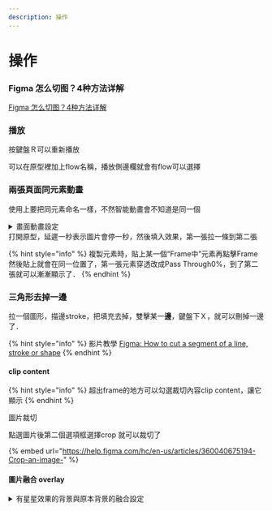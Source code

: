 ```yaml
---
description: 操作
---
```


# 操作

### Figma 怎么切图？4种方法详解

[Figma 怎么切图？4种方法详解](https://js.design/special/article/figma-how-to-cut.html)



### 播放

按鍵盤Ｒ可以重新播放

可以在原型裡加上flow名稱，播放側邊欄就會有flow可以選擇



### 兩張頁面同元素動畫

使用上要把同元素命名一樣，不然智能動畫會不知道是同一個

<details>

<summary>畫面動畫設定<br>打開原型，延遲一秒表示圖片會停一秒，然後填入效果，第一張拉一條到第二張</summary>

![](../../.gitbook/assets/prototype.png)

第一張元素甚至位置往下移一點，第二張位置中間，動畫就會有向上移動的感覺．\


</details>

{% hint style="info" %}
複製元素時，貼上某一個“Frame中”元素再點擊Frame然後貼上就會在同一位置了，第一張元素穿透改成Pass Through0%，到了第二張就可以漸漸顯示了．
{% endhint %}



### 三角形去掉一邊

拉一個圖形，描邊stroke，把填充去掉，雙擊某一**邊**，鍵盤下Ｘ，就可以刪掉一邊了．

{% hint style="info" %}
影片教學 [Figma: How to cut a segment of a line, stroke or shape](https://www.youtube.com/watch?v=Jxmg7q82Xac)
{% endhint %}



#### clip content

{% hint style="info" %}
超出frame的地方可以勾選裁切內容clip content，讓它顯示
{% endhint %}

圖片裁切

點選圖片後第二個選項框選擇crop 就可以裁切了

{% embed url="https://help.figma.com/hc/en-us/articles/360040675194-Crop-an-image-" %}

#### 圖片融合 overlay

<details>

<summary>有星星效果的背景與原本背景的融合設定</summary>

![](../../.gitbook/assets/overlay.png)

</details>

